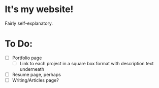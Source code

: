 # It's my website!
Fairly self-explanatory.

# To Do:
* [ ] Portfolio page
  * [ ] Link to each project in a square box format with description text underneath
* [ ] Resume page, perhaps
* [ ] Writing/Articles page?
